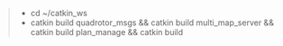 > * cd ~/catkin_ws
> * catkin build quadrotor_msgs && catkin build multi_map_server && catkin build plan_manage && catkin build
